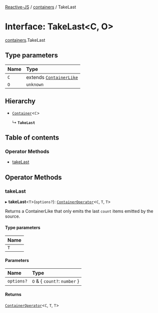 [Reactive-JS](../README.md) / [containers](../modules/containers.md) / TakeLast

# Interface: TakeLast<C, O\>

[containers](../modules/containers.md).TakeLast

## Type parameters

| Name | Type |
| :------ | :------ |
| `C` | extends [`ContainerLike`](containers.ContainerLike.md) |
| `O` | `unknown` |

## Hierarchy

- [`Container`](containers.Container.md)<`C`\>

  ↳ **`TakeLast`**

## Table of contents

### Operator Methods

- [takeLast](containers.TakeLast.md#takelast)

## Operator Methods

### takeLast

▸ **takeLast**<`T`\>(`options?`): [`ContainerOperator`](../modules/containers.md#containeroperator)<`C`, `T`, `T`\>

Returns a ContainerLike that only emits the last `count` items emitted by the source.

#### Type parameters

| Name |
| :------ |
| `T` |

#### Parameters

| Name | Type |
| :------ | :------ |
| `options?` | `O` & { `count?`: `number`  } |

#### Returns

[`ContainerOperator`](../modules/containers.md#containeroperator)<`C`, `T`, `T`\>
